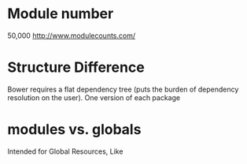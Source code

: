 # Module number
50,000
http://www.modulecounts.com/


# Structure Difference
Bower requires a flat dependency tree 
(puts the burden of dependency resolution on the user).
One version of each package

# modules vs. globals 
Intended for Global Resources, Like <script> Tags. 
Work in borwser directly.
You can put CMD package in side bower package, but it is not 
intended usage.



# Publish private package
1. edit .bowerrc
{
    "registry": "http://nick:123456@localhost:81/bower/medtouch-bower/",
    "timeout": 300000
}
2. Run this command: 
   bower register sample_bower_package https://github.com/nicolasxu/sample_bower_package.git
    


# Consume private registry
{
  "name": "bower_proj",
  "description": "test bower package manager",
  "main": "",
  "license": "MIT",
  "homepage": "",
  "ignore": [
    "**/.*",
    "node_modules",
    "bower_components",
    "test",
    "tests"
  ],
  "dependencies": {
    "jquery": "^3.1.1",
    "bower-sample-package": "*"
  }
}



# Opinion from Spotify
In almost all cases, it's more appropriate to use Browserify 
and npm over Bower. It is simply a better packaging solution 
for front-end apps than Bower is. At Spotify, we use npm to 
package entire web modules (html, css, js) and it works 
very well.

Bower brands itself as the package manager for the web. 
It would be awesome if this was true - a package manager 
that made my life better as a front-end developer would 
be awesome. The problem is that Bower offers no specialized 
tooling for the purpose. It offers NO tooling that I know 
of that npm doesn't, and especially none that is specifically 
useful for front-end developers. There is simply no benefit 
for a front-end developer to use Bower over npm.

We should stop using bower and consolidate around npm. 